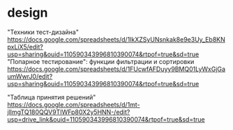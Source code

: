 # design
"Техники тест-дизайна"
https://docs.google.com/spreadsheets/d/1IkXZSyUNsnkak8e9e3Uy_Eb8KNpxLiX5/edit?usp=sharing&ouid=110590343996810390074&rtpof=true&sd=true
"Попарное тестирование": функции фильтрации и сортировки
https://docs.google.com/spreadsheets/d/1FUcwfAFDuyy9BMQ01LyWxGjGaumWwrJ0/edit?usp=sharing&ouid=110590343996810390074&rtpof=true&sd=true

 "Таблица принятия решений"
 https://docs.google.com/spreadsheets/d/1mt-jllmgTQ180QQV9TIWFp80X2y5HNN-/edit?usp=drive_link&ouid=110590343996810390074&rtpof=true&sd=true

